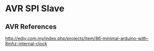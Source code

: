 # AVR SPI Slave

## AVR References
<http://ediy.com.my/index.php/projects/item/86-minimal-arduino-with-8mhz-internal-clock>
